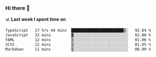 ### Hi there 👋

<!--
**DBvc/DBvc** is a ✨ _special_ ✨ repository because its `README.md` (this file) appears on your GitHub profile.

Here are some ideas to get you started:

- 🔭 I’m currently working on ...
- 🌱 I’m currently learning ...
- 👯 I’m looking to collaborate on ...
- 🤔 I’m looking for help with ...
- 💬 Ask me about ...
- 📫 How to reach me: ...
- 😄 Pronouns: ...
- ⚡ Fun fact: ...
-->

📊 **Last week I spent time on**
<!--START_SECTION:waka-->

```txt
TypeScript   17 hrs 44 mins  ███████████████████████▒░   92.84 %
JavaScript   32 mins         ▓░░░░░░░░░░░░░░░░░░░░░░░░   02.80 %
YAML         12 mins         ▒░░░░░░░░░░░░░░░░░░░░░░░░   01.06 %
SCSS         12 mins         ▒░░░░░░░░░░░░░░░░░░░░░░░░   01.05 %
Markdown     11 mins         ▒░░░░░░░░░░░░░░░░░░░░░░░░   00.99 %
```

<!--END_SECTION:waka-->
